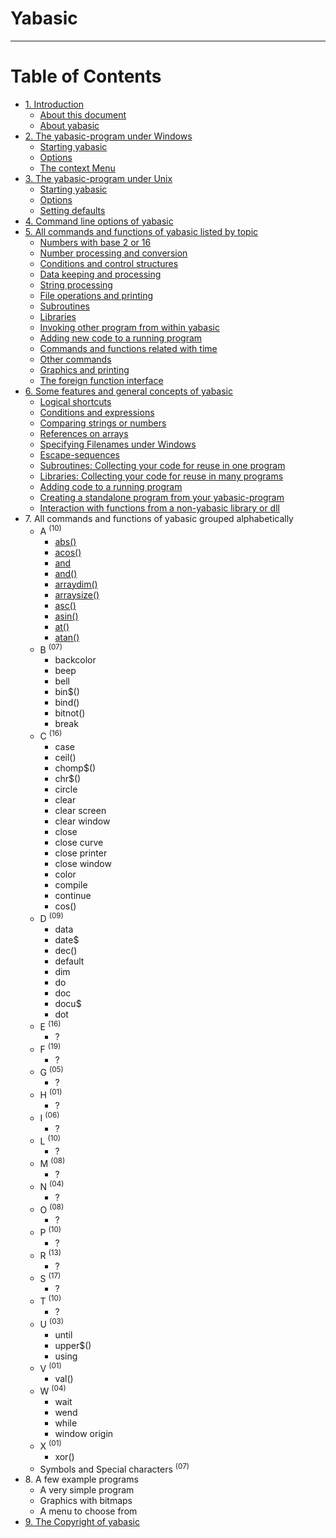 # Yabasic
---

# **Table of Contents**

- [1\. Introduction](introduction.html)
  - [About this document](introduction.html#about-this-document)
  - [About yabasic](introduction.html#about-yabasic)
- [2\. The yabasic-program under Windows](the-yabasic-program-under-windows.html)
  - [Starting yabasic](the-yabasic-program-under-windows.html#starting-yabasic)
  - [Options](the-yabasic-program-under-windows.html#options)
  - [The context Menu](the-yabasic-program-under-windows.html#the-context-menu)
- [3\. The yabasic-program under Unix](the-yabasic-program-under-unix.html)
  - [Starting yabasic](the-yabasic-program-under-unix.html#starting-yabasic)
  - [Options](the-yabasic-program-under-unix.html#options)
  - [Setting defaults](the-yabasic-program-under-unix.html#setting-defaults)
- [4\. Command line options of yabasic](command-line-options-of-yabasic.html)
- [5\. All commands and functions of yabasic listed by topic](all-commands-and-functions-of-yabasic-listed-by-topic.html)
  - [Numbers with base 2 or 16](numbers-with-base-2-or-16.html)
  - [Number processing and conversion](number-processing-and-conversion.html)
  - [Conditions and control structures](conditions-and-control-structures.html)
  - [Data keeping and processing](data-keeping-and-processing.html)
  - [String processing](string-processing.html)
  - [File operations and printing](file-operations-and-printing.html)
  - [Subroutines](subroutines.html)
  - [Libraries](libraries.html)
  - [Invoking other program from within yabasic](invoking-other-program-from-within-yabasic.html)
  - [Adding new code to a running program](adding-new-code-to-a-running-program.html)
  - [Commands and functions related with time](commands-and-functions-related-with-time.html)
  - [Other commands](other-commands.html)
  - [Graphics and printing](graphics-and-printing.html)
  - [The foreign function interface](the-foreign-function-interface.html)
- [6\. Some features and general concepts of yabasic](some-features-and-general-concepts-of-yabasic.html)
  - [Logical shortcuts](logical-shortcuts.html)
  - [Conditions and expressions](conditions-and-expressions.html)
  - [Comparing strings or numbers](comparing-strings-or-numbers.html)
  - [References on arrays](references-on-arrays.html)
  - [Specifying Filenames under Windows](specifying-filenames-under-windows.html)
  - [Escape-sequences](escape-sequences.html)
  - [Subroutines: Collecting your code for reuse in one program](subroutines-collecting-your-code-for-reuse-in-one-program.html)
  - [Libraries: Collecting your code for reuse in many programs](libraries-collecting-your-code-for-reuse-in-many-programs.html)
  - [Adding code to a running program](adding-code-to-a-running-program.html)
  - [Creating a standalone program from your yabasic-program](creating-a-standalone-program-from-your-yabasic-program.html)
  - [Interaction with functions from a non-yabasic library or dll](interaction-with-functions-from-a-non-yabasic-library-or-dll.html)
- 7\. All commands and functions of yabasic grouped alphabetically
  - A <sup>(10)</sup>
    - [abs()](./cmdfunc/abs.html)
    - [acos()](./cmdfunc/acos.html)
    - [and](./cmdfunc/and.html)
    - [and()](./cmdfunc/and2.html)
    - [arraydim()](./cmdfunc/arraydim.html)
    - [arraysize()](./cmdfunc/arraysize.html)
    - [asc()](./cmdfunc/asc.html)
    - [asin()](./cmdfunc/asin.html)
    - [at()](./cmdfunc/at.html)
    - [atan()](./cmdfunc/atan.html)
  - B <sup>(07)</sup>
    - backcolor
    - beep
    - bell
    - bin$()
    - bind()
    - bitnot()
    - break
  - C <sup>(16)</sup>
    - case
    - ceil()
    - chomp$()
    - chr$()
    - circle
    - clear
    - clear screen
    - clear window
    - close
    - close curve
    - close printer
    - close window
    - color
    - compile
    - continue
    - cos()
  - D <sup>(09)</sup>
    - data
    - date$
    - dec()
    - default
    - dim
    - do
    - doc
    - docu$
    - dot
  - E <sup>(16)</sup>
    - ?
  - F <sup>(19)</sup>
    - ?
  - G <sup>(05)</sup>
    - ?
  - H <sup>(01)</sup>
    - ?
  - I <sup>(06)</sup>
    - ?
  - L <sup>(10)</sup>
    - ?
  - M <sup>(08)</sup>
    - ?
  - N <sup>(04)</sup>
    - ?
  - O <sup>(08)</sup>
    - ?
  - P <sup>(10)</sup>
    - ?
  - R <sup>(13)</sup>
    - ?
  - S <sup>(17)</sup>
    - ?
  - T <sup>(10)</sup>
    - ?
  - U <sup>(03)</sup>
    - until
    - upper$()
    - using
  - V <sup>(01)</sup>
    - val()
  - W <sup>(04)</sup>
    - wait
    - wend
    - while
    - window origin
  - X <sup>(01)</sup>
    - xor()
  - Symbols and Special characters <sup>(07)</sup>
- 8\. A few example programs
  - A very simple program
  - Graphics with bitmaps
  - A menu to choose from
- [9\. The Copyright of yabasic](the-copyright-of-yabasic.html)
